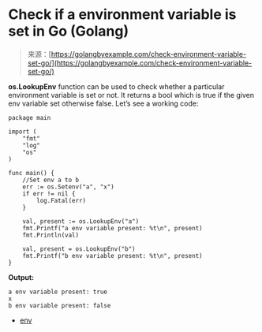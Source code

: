 <!--yml
category: 未分类
date: 2024-10-13 06:09:47
-->

# Check if a environment variable is set in Go (Golang)

> 来源：[https://golangbyexample.com/check-environment-variable-set-go/](https://golangbyexample.com/check-environment-variable-set-go/)

**os.LookupEnv** function can be used to check whether a particular environment variable is set or not. It returns a bool which is true if the given env variable set otherwise false. Let’s see a working code:

```
package main

import (
    "fmt"
    "log"
    "os"
)

func main() {
    //Set env a to b
    err := os.Setenv("a", "x")
    if err != nil {
        log.Fatal(err)
    }

    val, present := os.LookupEnv("a")
    fmt.Printf("a env variable present: %t\n", present)
    fmt.Println(val)

    val, present = os.LookupEnv("b")
    fmt.Printf("b env variable present: %t\n", present)
}
```

**Output:**

```
a env variable present: true
x
b env variable present: false
```

*   [env](https://golangbyexample.com/tag/env/)